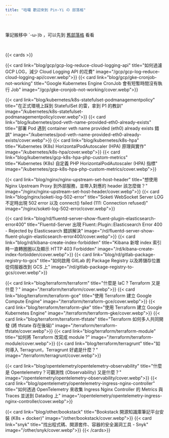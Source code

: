 ```yaml
---
title: "哈囉 歡迎來到 Pin-Yi の 部落格"
---
```


<br>

筆記搬移中 ´-ω-)b ，可以先到 [舊部落格](https://blog.pin-yi.me) 看看

<br>

{{< cards >}}

{{< card link="blog/gcp/gcp-log-reduce-cloud-logging-api" title="如何過濾 GCP LOG，減少 Cloud Logging API 的花費" image="/gcp/gcp-log-reduce-cloud-logging-api/cover.webp">}}
{{< card link="blog/gcp/gke-cronjob-not-working" title="Google Kubernetes Engine CronJob 會有短暫時間沒有執行 Job" image="/gcp/gke-cronjob-not-working/cover.webp">}}

{{< card link="blog/kubernetes/k8s-statefulset-podmanagementpolicy" title="在正式環境上踩到 StatefulSet 的雷，拿到 P1 的教訓" image="/kubernetes/k8s-statefulset-podmanagementpolicy/cover.webp">}}
{{< card link="blog/kubernetes/pod-veth-name-provided-eth0-already-exists" title="部署 Pod 遇到 container veth name provided (eth0) already exists 錯誤" image="/kubernetes/pod-veth-name-provided-eth0-already-exists/cover.webp">}}
{{< card link="blog/kubernetes/k8s-hpa" title="Kubernetes (K8s) HorizontalPodAutoscaler (HPA) 原理與實作" image="/kubernetes/k8s-hpa/cover.webp">}}
{{< card link="blog/kubernetes/gcp-k8s-hpa-php-custom-metrics" title="Kubernetes (K8s) 自定義 PHP HorizontalPodAutoscaler (HPA) 指標" image="/kubernetes/gcp-k8s-hpa-php-custom-metrics/cover.webp">}}

{{< card link="blog/nginx/nginx-upstream-set-host-header" title="想使用 Nginx Upstream Proxy 到外部服務，並帶入對應的 header 該怎麼做？" image="/nginx/nginx-upstream-set-host-header/cover.webp">}}
{{< card link="blog/nginx/soketi-log-502-error" title="Soketi WebSocket Server LOG 不定時出現 502 error 以及 connect() failed (111: Connection refused)" image="/nginx/soketi-log-502-error/cover.webp">}}

{{< card link="blog/rd/fluentd-server-show-fluent-plugin-elasticsearch-error400" title="Fluentd-Server 出現 Fluent::Plugin::Elasticsearch Error 400 - Rejected by Elasticsearch 錯誤解決" image="/rd/fluentd-server-show-fluent-plugin-elasticsearch-error400/cover.webp">}}
{{< card link="blog/rd/kibana-create-index-forbidden" title="Kibana 新增 index 索引時一直轉圈圈以及顯示 HTTP 403 Forbidden" image="/rd/kibana-create-index-forbidden/cover.webp">}}
{{< card link="blog/rd/gitlab-package-registry-to-gcs" title="如何啟用 GitLab 的 Package Registry 以及將儲存位置從伺服器改到 GCS 上" image="/rd/gitlab-package-registry-to-gcs/cover.webp">}}

{{< card link="blog/terraform/terraform" title="什麼是 IaC ? Terraform 又是什麼？" image="/terraform/terraform/cover.webp">}}
{{< card link="blog/terraform/terraform-gce" title="使用 Terraform 建立 Google Compute Engine" image="/terraform/terraform-gce/cover.webp">}}
{{< card link="blog/terraform/terraform-gke" title="使用 Terraform 建立 Google Kubernetes Engine" image="/terraform/terraform-gke/cover.webp">}}
{{< card link="blog/terraform/terraform-tfstate" title="Terraform 如何多人共同開發 (將 tfstate 存在後端)" image="/terraform/terraform-tfstate/cover.webp">}}
{{< card link="blog/terraform/terraform-module" title="如何將 Terraform 改寫成 module ?" image="/terraform/terraform-module/cover.webp">}}
{{< card link="blog/terraform/terragrunt" title="如何導入 Terragrunt，Terragrunt 好處是什麼？" image="/terraform/terragrunt/cover.webp">}}

{{< card link="blog/opentelemetry/opentelemetry-observability" title="什麼是 Opentelemetry？可觀測性 (Observability) 又是什麼？" image="/opentelemetry/opentelemetry-observability/cover.webp">}}
{{< card link="blog/opentelemetry/opentelemetry-ingress-nginx-controller" title="如何透過 OpenTelemetry 來收集 Ingress Nginx Controller 的 Metrics 與 Traces 並送到 Datadog 上" image="/opentelemetry/opentelemetry-ingress-nginx-controller/cover.webp">}}

{{< card link="blog/other/bookstack" title="Bookstack 開源知識庫筆記平台安裝 (K8s + docker)" image="/other/bookstack/cover.webp">}}
{{< card link="snyk" title="找出程式碼、開源套件、容器的安全漏洞工具 - Snyk" image="/other/snyk/cover.webp">}}
{{< /cards>}}
